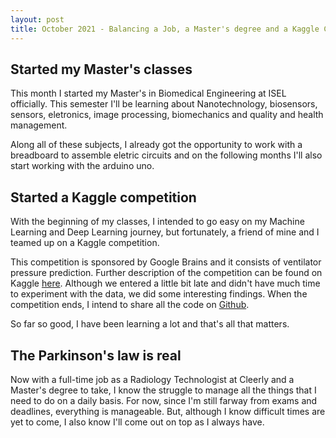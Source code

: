 ```yaml
---
layout: post
title: October 2021 - Balancing a Job, a Master's degree and a Kaggle Competition
---
```


## Started my Master's classes
This month I started my Master's in Biomedical Engineering at ISEL officially.  This semester I'll be learning about Nanotechnology, biosensors, sensors, eletronics, image processing, biomechanics and quality and health management.

Along all of these subjects, I already got the opportunity to work with a breadboard to assemble eletric circuits and on the following months I'll also start working with the arduino uno.

## Started a Kaggle competition
With the beginning of my classes, I intended to go easy on my Machine Learning and Deep Learning journey, but fortunately, a friend of mine and I teamed up on a Kaggle competition.

This competition is sponsored by Google Brains and it consists of ventilator pressure prediction. Further description of the competition can be found on Kaggle [here](https://www.kaggle.com/c/ventilator-pressure-prediction). Although we entered a little bit late and didn't have much time to experiment with the data, we did some interesting findings. When the competition ends, I intend to share all the code on [Github](https://github.com/GoncaloCJG).

So far so good, I have been learning a lot and that's all that matters.


## The Parkinson's law is real
Now with a full-time job as a Radiology Technologist at Cleerly and a Master's degree to take, I know the struggle to manage all the things that I need to do on a daily basis. For now, since I'm still farway from exams and deadlines, everything is manageable. But, although I know difficult times are yet to come, I also know I'll come out on top as I always have.